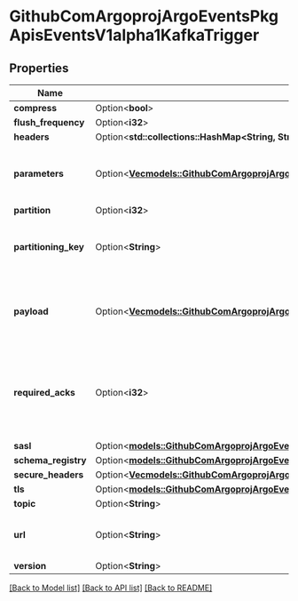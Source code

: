 # GithubComArgoprojArgoEventsPkgApisEventsV1alpha1KafkaTrigger

## Properties

Name | Type | Description | Notes
------------ | ------------- | ------------- | -------------
**compress** | Option<**bool**> |  | [optional]
**flush_frequency** | Option<**i32**> |  | [optional]
**headers** | Option<**std::collections::HashMap<String, String>**> |  | [optional]
**parameters** | Option<[**Vec<models::GithubComArgoprojArgoEventsPkgApisEventsV1alpha1TriggerParameter>**](github.com.argoproj.argo_events.pkg.apis.events.v1alpha1.TriggerParameter.md)> | Parameters is the list of parameters that is applied to resolved Kafka trigger object. | [optional]
**partition** | Option<**i32**> |  | [optional]
**partitioning_key** | Option<**String**> | The partitioning key for the messages put on the Kafka topic. +optional. | [optional]
**payload** | Option<[**Vec<models::GithubComArgoprojArgoEventsPkgApisEventsV1alpha1TriggerParameter>**](github.com.argoproj.argo_events.pkg.apis.events.v1alpha1.TriggerParameter.md)> | Payload is the list of key-value extracted from an event payload to construct the request payload. | [optional]
**required_acks** | Option<**i32**> | RequiredAcks used in producer to tell the broker how many replica acknowledgements Defaults to 1 (Only wait for the leader to ack). +optional. | [optional]
**sasl** | Option<[**models::GithubComArgoprojArgoEventsPkgApisEventsV1alpha1SaslConfig**](github.com.argoproj.argo_events.pkg.apis.events.v1alpha1.SASLConfig.md)> |  | [optional]
**schema_registry** | Option<[**models::GithubComArgoprojArgoEventsPkgApisEventsV1alpha1SchemaRegistryConfig**](github.com.argoproj.argo_events.pkg.apis.events.v1alpha1.SchemaRegistryConfig.md)> |  | [optional]
**secure_headers** | Option<[**Vec<models::GithubComArgoprojArgoEventsPkgApisEventsV1alpha1SecureHeader>**](github.com.argoproj.argo_events.pkg.apis.events.v1alpha1.SecureHeader.md)> |  | [optional]
**tls** | Option<[**models::GithubComArgoprojArgoEventsPkgApisEventsV1alpha1TlsConfig**](github.com.argoproj.argo_events.pkg.apis.events.v1alpha1.TLSConfig.md)> |  | [optional]
**topic** | Option<**String**> |  | [optional]
**url** | Option<**String**> | URL of the Kafka broker, multiple URLs separated by comma. | [optional]
**version** | Option<**String**> |  | [optional]

[[Back to Model list]](../README.md#documentation-for-models) [[Back to API list]](../README.md#documentation-for-api-endpoints) [[Back to README]](../README.md)


